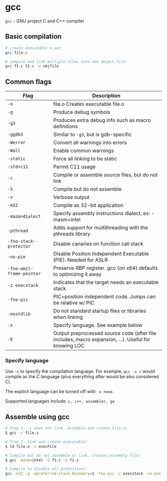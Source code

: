# gcc

`gcc` - GNU project C and C++ compiler

## Basic compilation
```bash
# create executable a.out
gcc file.c

# compile and link multiple files into one object file:
gcc f1.c f2.c -o objfile
```

## Common flags
| Flag          | Description |
|---------------|-------------|
|`-o`           | file.o Creates executable file.o |
|`-g`           | Produce debug symbols |
|`-g3`          | Produces extra debug info such as macro definitions |
|`-ggdb3`       | Similar to `-g3`, but is gdb-specific |
|`-Werror`      | Convert all warnings into errors |
|`-Wall`        | Enable common warnings |
|`-static`      | Force all linking to be static |
|`-std=c11`     | Permit C11 usage |
|`-c`           | Compile or assemble source files, but do not link |
|`-S`           | Compile but do not assemble |
|`-v`           | Verbose output |
|`-m32`         | Compile as 32-bit application |
|`-masm=dialect`| Specify assembly instructions dialect, ex: -masm=intel |
|`-pthread`     | Adds support for multithreading with the pthreads library |
|`-fno-stack-protector` | Disable canaries on function call stack |
|`-no-pie`      | Disable Position Independent Executable (PIE). Needed for ASLR |
|`-fno-omit-frame-pointer` | Preserve RBP register. gcc (on x64) defaults to optimizing it away |
|`-z execstack` | Indicates that the target needs an executable stack |
|`-fno-pic`     | PIC=position independent code. Jumps can be relative w/ PIC |
|`-nostdlib`    | Do not standard startup files or libraries when linking |
|`-x`           | Specify language. See example below |
|`-E`           | Output preprocessed source code (after file includes, macro expansion, ...). Useful for knowing LOC |

### Specify language
Use `-x` to specify the compilation language. For example, `gcc -x c` would compile as the C language (plus everything after would be also considered C).

The explicit language can be turned off with `-x none`.

Supported languages include: `c, c++, assembler, go`

## Assemble using gcc
```bash
# Step 1: -c does not link. Assemble and create file.o:
$ gcc -c file.s

# Step 2: link and create executable:
$ ld file.o -o execFile

# Compile but do not assemble or link. Creates assembly file:
$ gcc -masm=intel -S f1.c -o f1.s

# Compile to disable all protections:
gcc -m32 -g -mpreferred-stack-boundary=2 -fno-pic -z execstack -no-pie -fno-stack-protector -o f1 f1.c
```
